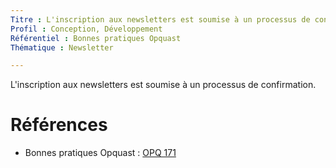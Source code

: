 ```yaml
---
Titre : L'inscription aux newsletters est soumise à un processus de confirmation.
Profil : Conception, Développement
Référentiel : Bonnes pratiques Opquast
Thématique : Newsletter

---
```

L'inscription aux newsletters est soumise à un processus de confirmation.

# Références

*   Bonnes pratiques Opquast : [OPQ 171](https://checklists.opquast.com/fr/qualiteweb/linscription-aux-newsletters-est-soumise-a-un-processus-de-confirmation)
